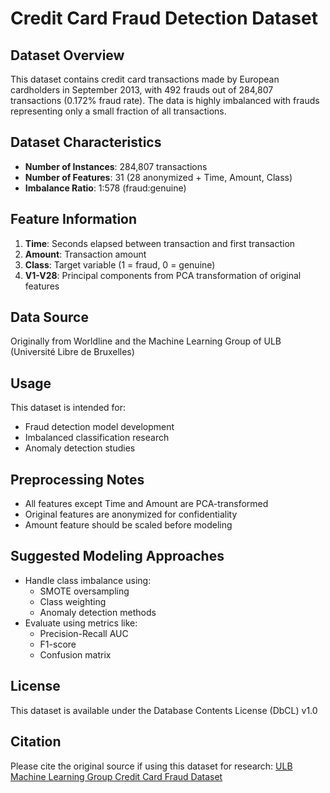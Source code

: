 # Credit Card Fraud Detection Dataset

## Dataset Overview
This dataset contains credit card transactions made by European cardholders in September 2013, with 492 frauds out of 284,807 transactions (0.172% fraud rate). The data is highly imbalanced with frauds representing only a small fraction of all transactions.

## Dataset Characteristics
- **Number of Instances**: 284,807 transactions
- **Number of Features**: 31 (28 anonymized + Time, Amount, Class)
- **Imbalance Ratio**: 1:578 (fraud:genuine)

## Feature Information
1. **Time**: Seconds elapsed between transaction and first transaction
2. **Amount**: Transaction amount
3. **Class**: Target variable (1 = fraud, 0 = genuine)
4. **V1-V28**: Principal components from PCA transformation of original features

## Data Source
Originally from Worldline and the Machine Learning Group of ULB (Université Libre de Bruxelles)

## Usage
This dataset is intended for:
- Fraud detection model development
- Imbalanced classification research
- Anomaly detection studies

## Preprocessing Notes
- All features except Time and Amount are PCA-transformed
- Original features are anonymized for confidentiality
- Amount feature should be scaled before modeling

## Suggested Modeling Approaches
- Handle class imbalance using:
  - SMOTE oversampling
  - Class weighting
  - Anomaly detection methods
- Evaluate using metrics like:
  - Precision-Recall AUC
  - F1-score
  - Confusion matrix

## License
This dataset is available under the Database Contents License (DbCL) v1.0

## Citation
Please cite the original source if using this dataset for research:
[ULB Machine Learning Group Credit Card Fraud Dataset](https://www.kaggle.com/mlg-ulb/creditcardfraud)
